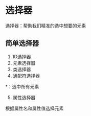 # 选择器

选择器：帮助我们精准的选中想要的元素

## 简单选择器

1. ID选择器
2. 元素选择器
3. 类选择器
4. 通配符选择器

*：选中所有元素

5. 属性选择器

根据属性名和属性值选择元素